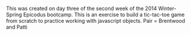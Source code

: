 This was created on day three of the second week of the 
2014 Winter-Spring Epicodus bootcamp.
This is an exercise to build a tic-tac-toe game from scratch to practice working with javascript objects.
Pair = Brentwood and Patti 
